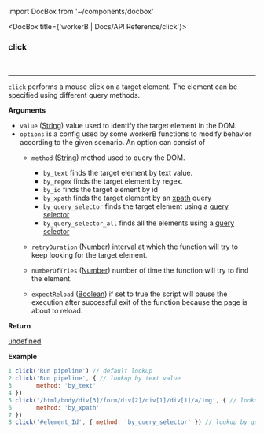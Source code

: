 import DocBox from '~/components/docbox'

<DocBox title={'workerB | Docs/API Reference/click'}>

### **click**
<br/>
<hr/>

`click` performs a mouse click on a target element. The element can be specified using different query methods.

**Arguments**

-   `value` ([String](https://developer.mozilla.org/docs/Web/JavaScript/Reference/Global_Objects/String)) value used to identify the target element in the DOM.
-   `options` is a config used by some workerB functions to modify behavior according to the given scenario. An option can consist of
    -   `method` ([String](https://developer.mozilla.org/docs/Web/JavaScript/Reference/Global_Objects/String)) method used to query the DOM.
        -   `by_text` finds the target element by text value.
        -   `by_regex` finds the target element by regex.
        -   `by_id` finds the target element by id
        -   `by_xpath` finds the target element by an [xpath](https://developer.mozilla.org/en-US/docs/Web/XPath) query
        -   `by_query_selector` finds the target element using a [query selector](https://developer.mozilla.org/en-US/docs/Web/API/Document/querySelector)
        -   `by_query_selector_all` finds all the elements using a [query selector](https://developer.mozilla.org/en-US/docs/Web/API/Document/querySelector)
    -   `retryDuration` ([Number](https://developer.mozilla.org/docs/Web/JavaScript/Reference/Global_Objects/Number)) interval at which the function will try to keep looking for the target element.

    -   `numberOfTries` ([Number](https://developer.mozilla.org/docs/Web/JavaScript/Reference/Global_Objects/Number)) number of time the function will try to find the element.

    -   `expectReload` ([Boolean](https://developer.mozilla.org/docs/Web/JavaScript/Reference/Global_Objects/Boolean)) if set to true the script will pause the execution after successful exit of the function because the page is about to reload.

**Return**

[undefined](https://developer.mozilla.org/en-US/docs/Web/JavaScript/Reference/Global_Objects/undefined)

**Example**

```javascript
1 click('Run pipeline') // default lookup
2 click('Run pipeline', { // lookup by text value
3       method: 'by_text'
4 })
5 click('/html/body/div[3]/form/div[2]/div[1]/div[1]/a/img', { // lookup by xpath
6       method: 'by_xpath'
7 })
8 click('#element_Id', { method: 'by_query_selector' }) // lookup by query selector
```

</DocBox>